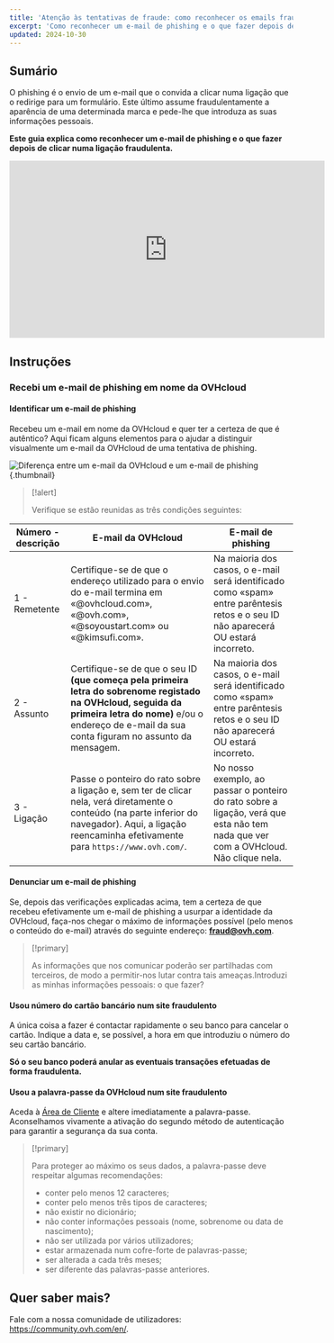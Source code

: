 ```yaml
---
title: 'Atenção às tentativas de fraude: como reconhecer os emails fraudulentos e de phishing'
excerpt: 'Como reconhecer um e-mail de phishing e o que fazer depois de clicar numa ligação fraudulenta?'
updated: 2024-10-30
---
```


## Sumário

O phishing é o envio de um e-mail que o convida a clicar numa ligação que o redirige para um formulário. Este último assume fraudulentamente a aparência de uma determinada marca e pede-lhe que introduza as suas informações pessoais.

**Este guia explica como reconhecer um e-mail de phishing e o que fazer depois de clicar numa ligação fraudulenta.**

<iframe class="video" width="560" height="315" src="https://www.youtube-nocookie.com/embed/RED6EuCLFjk?si=9ppewOVm_bXymThM" title="YouTube video player" frameborder="0" allow="accelerometer; autoplay; clipboard-write; encrypted-media; gyroscope; picture-in-picture; web-share" referrerpolicy="strict-origin-when-cross-origin" allowfullscreen></iframe>

## Instruções

### Recebi um e-mail de phishing em nome da OVHcloud

#### Identificar um e-mail de phishing

Recebeu um e-mail em nome da OVHcloud e quer ter a certeza de que é autêntico? Aqui ficam alguns elementos para o ajudar a distinguir visualmente um e-mail da OVHcloud de uma tentativa de phishing.

![Diferença entre um e-mail da OVHcloud e um e-mail de phishing](images/phishing_email.png){.thumbnail}

> [!alert]
> 
> Verifique se estão reunidas as três condições seguintes:
> 

|Número - descrição|E-mail da OVHcloud|E-mail de phishing|
|---|---|---|
|1 - Remetente|Certifique-se de que o endereço utilizado para o envio do e-mail termina em «@ovhcloud.com», «@ovh.com», «@soyoustart.com» ou «@kimsufi.com».|Na maioria dos casos, o e-mail será identificado como «spam» entre parêntesis retos e o seu ID não aparecerá OU estará incorreto.|O remetente do e-mail será forçosamente um endereço que não pertence à OVHcloud.|
|2 - Assunto|Certifique-se de que o seu ID **(que começa pela primeira letra do sobrenome registado na OVHcloud, seguida da primeira letra do nome)** e/ou o endereço de e-mail da sua conta figuram no assunto da mensagem.|Na maioria dos casos, o e-mail será identificado como «spam» entre parêntesis retos e o seu ID não aparecerá OU estará incorreto.|
|3 - Ligação|Passe o ponteiro do rato sobre a ligação e, sem ter de clicar nela, verá diretamente o conteúdo (na parte inferior do navegador). Aqui, a ligação reencaminha efetivamente para `https://www.ovh.com/`.|No nosso exemplo, ao passar o ponteiro do rato sobre a ligação, verá que esta não tem nada que ver com a OVHcloud. Não clique nela.|

#### Denunciar um e-mail de phishing

Se, depois das verificações explicadas acima, tem a certeza de que recebeu efetivamente um e-mail de phishing a usurpar a identidade da OVHcloud, faça-nos chegar o máximo de informações possível (pelo menos o conteúdo do e-mail) através do seguinte endereço: **<fraud@ovh.com>**.

> [!primary]
> 
> As informações que nos comunicar poderão ser partilhadas com terceiros, de modo a permitir-nos lutar contra tais ameaças.Introduzi as minhas informações pessoais: o que fazer?
>

#### Usou número do cartão bancário num site fraudulento

A única coisa a fazer é contactar rapidamente o seu banco para cancelar o cartão. Indique a data e, se possível, a hora em que introduziu o número do seu cartão bancário.

**Só o seu banco poderá anular as eventuais transações efetuadas de forma fraudulenta.**

#### Usou a palavra-passe da OVHcloud num site fraudulento

Aceda à [Área de Cliente](/links/manager) e altere imediatamente a palavra-passe. Aconselhamos vivamente a ativação do segundo método de autenticação para garantir a segurança da sua conta.

> [!primary]
>
> Para proteger ao máximo os seus dados, a palavra-passe deve respeitar algumas recomendações:
>
> - conter pelo menos 12 caracteres;
> - conter pelo menos três tipos de caracteres;
> - não existir no dicionário;
> - não conter informações pessoais (nome, sobrenome ou data de nascimento);
> - não ser utilizada por vários utilizadores;
> - estar armazenada num cofre-forte de palavras-passe;
> - ser alterada a cada três meses;
> - ser diferente das palavras-passe anteriores.
>

## Quer saber mais?

Fale com a nossa comunidade de utilizadores: <https://community.ovh.com/en/>.
